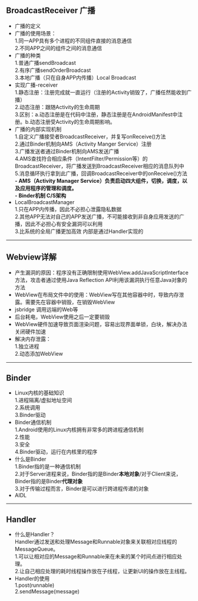 ## BroadcastReceiver 广播 ##
- 广播的定义
- 广播的使用场景：  
	1.同一APP具有多个进程的不同组件直接的消息通信  
	2.不同APP之间的组件之间的消息通信
- 广播的种类  
	1.普通广播sendBroadcast  
	2.有序广播sendOrderBroadcast  
	3.本地广播（只在自身APP内传播）Local Broadcast
- 实现广播-receiver  
	1.静态注册：注册完成就一直运行（注册的Activity销毁了，广播任然能收到广播）  
	2.动态注册：跟随Activity的生命周期  
	3.区别：a.动态注册是在代码中注册，静态注册是在AndroidManifest中注册。b.动态注册受Activity的生命周期影响。
- 广播的内部实现机制  
	1.自定义广播接受者BroadcastReceiver，并复写onReceive()方法  
	2.通过Binder机制向AMS（Activity Manger Service）注册  
	3.广播发送者通过Binder机制向AMS发送广播  
	4.AMS查找符合相应条件（IntentFilter/Permission等）的BroadcastReceiver，将广播发送到BroadcastReceiver相应的消息队列中  
	5.消息循环执行拿到此广播，回调BroadcastReceiver中的onReceive()方法  
**- AMS（Activity Manager Service）负责启动四大组件，切换，调度，以及应用程序的管理和调度。**  
**- Binder机制 C/S架构**  
- LocalBroadcastManager  
	1.只在APP内传播，因此不必担心泄露隐私数据  
	2.其他APP无法对自己的APP发送广播，不可能接收到非自身应用发送的广播，因此不必担心有安全漏洞可以利用  
	3.比系统的全局广播更加高效 内部是通过Handler实现的  

----------
## Webview详解 ##

- 产生漏洞的原因：程序没有正确限制使用WebView.addJavaScriptInterface方法，攻击者通过使用Java Reflection API利用该漏洞执行任意Java对象的方法
- WebView在布局文件中的使用：WebView写在其他容器中时，导致内存泄露。需要先在容器中销毁，在销毁WebView
- jsbridge 调用远端的Web等
- 后台耗电，WebView使用之后一定要销毁
- WebView硬件加速导致页面渲染问题，容易出现界面单锁，白块，解决办法关闭硬件加速
- 解决内存泄露：  
	1.独立进程  
	2.动态添加WebView

----------
## Binder ##
- Linux内核的基础知识  
	1.进程隔离/虚拟地址空间  
	2.系统调用  
	3.Binder驱动
- Binder通信机制  
	1.Android使用的Linux内核拥有非常多的跨进程通信机制  
	2.性能  
	3.安全  
	4.Binder驱动，运行在内核里的程序
- 什么是Binder  
	1.Binder指的是一种通信机制  
	2.对于Server进程来说，Binder指的是Binder**本地对象**/对于Client来说，Binder指的是Binder**代理对象**  
	3.对于传输过程而言，Binder是可以进行跨进程传递的对象
- AIDL   
	

----------
## Handler ##
- 什么是Handler？  
	Handler通过发送和处理Message和Runnable对象来关联相对应线程的MessageQueue。  
	1.可以让相对应的Message和Runnable来在未来的某个时间点进行相应处理。  
	2.让自己相应处理的耗时线程操作放在子线程，让更新UI的操作放在主线程。
- Handler的使用  
	1.post(runnable)  
	2.sendMessage(message)